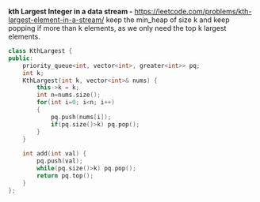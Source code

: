 **kth Largest Integer in a data stream -** 
https://leetcode.com/problems/kth-largest-element-in-a-stream/
keep the min_heap of size k and keep popping if more than k elements, as we only need the top k largest elements.
```C++
class KthLargest {
public:
    priority_queue<int, vector<int>, greater<int>> pq;
    int k;
    KthLargest(int k, vector<int>& nums) {
        this->k = k;
        int n=nums.size();
        for(int i=0; i<n; i++)
        {
            pq.push(nums[i]);
            if(pq.size()>k) pq.pop();
        }
    }
    
    int add(int val) {
        pq.push(val);
        while(pq.size()>k) pq.pop();
        return pq.top();
    }
};
```


